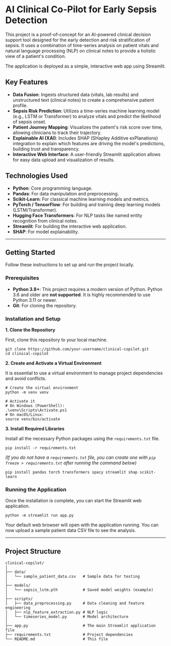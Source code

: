 # AI Clinical Co-Pilot for Early Sepsis Detection

This project is a proof-of-concept for an AI-powered clinical decision support tool designed for the early detection and risk stratification of sepsis. It uses a combination of time-series analysis on patient vitals and natural language processing (NLP) on clinical notes to provide a holistic view of a patient's condition.

The application is deployed as a simple, interactive web app using Streamlit.

## Key Features

-   **Data Fusion**: Ingests structured data (vitals, lab results) and unstructured text (clinical notes) to create a comprehensive patient profile.
-   **Sepsis Risk Prediction**: Utilizes a time-series machine learning model (e.g., LSTM or Transformer) to analyze vitals and predict the likelihood of sepsis onset.
-   **Patient Journey Mapping**: Visualizes the patient's risk score over time, allowing clinicians to track their trajectory.
-   **Explainable AI (XAI)**: Includes SHAP (SHapley Additive exPlanations) integration to explain which features are driving the model's predictions, building trust and transparency.
-   **Interactive Web Interface**: A user-friendly Streamlit application allows for easy data upload and visualization of results.

## Technologies Used

-   **Python**: Core programming language.
-   **Pandas**: For data manipulation and preprocessing.
-   **Scikit-Learn**: For classical machine learning models and metrics.
-   **PyTorch / TensorFlow**: For building and training deep learning models (LSTM/Transformer).
-   **Hugging Face Transformers**: For NLP tasks like named entity recognition from clinical notes.
-   **Streamlit**: For building the interactive web application.
-   **SHAP**: For model explainability.

---

## Getting Started

Follow these instructions to set up and run the project locally.

### Prerequisites

-   **Python 3.8+**: This project requires a modern version of Python. Python 3.6 and older are **not supported**. It is highly recommended to use Python 3.11 or newer.
-   **Git**: For cloning the repository.

### Installation and Setup

**1. Clone the Repository**

First, clone this repository to your local machine.

```
git clone https://github.com/your-username/clinical-copilot.git
cd clinical-copilot
```

**2. Create and Activate a Virtual Environment**

It is essential to use a virtual environment to manage project dependencies and avoid conflicts.

```
# Create the virtual environment
python -m venv venv

# Activate it
# On Windows (PowerShell):
.\venv\Scripts\Activate.ps1
# On macOS/Linux:
source venv/bin/activate
```

**3. Install Required Libraries**

Install all the necessary Python packages using the `requirements.txt` file.

```
pip install -r requirements.txt
```
*(If you do not have a `requirements.txt` file, you can create one with `pip freeze > requirements.txt` after running the command below)*

```
pip install pandas torch transformers spacy streamlit shap scikit-learn
```

### Running the Application

Once the installation is complete, you can start the Streamlit web application.

```
python -m streamlit run app.py
```

Your default web browser will open with the application running. You can now upload a sample patient data CSV file to see the analysis.

---

## Project Structure

```
clinical-copilot/
│
├── data/
│   └── sample_patient_data.csv   # Sample data for testing
│
├── models/
│   └── sepsis_lstm.pth           # Saved model weights (example)
│
├── scripts/
│   ├── data_preprocessing.py     # Data cleaning and feature engineering
│   ├── nlp_feature_extraction.py # NLP logic
│   └── timeseries_model.py       # Model architecture
│
├── app.py                        # The main Streamlit application file
├── requirements.txt              # Project dependencies
└── README.md                     # This file
```
```
